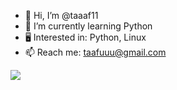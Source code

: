- 👋 Hi, I’m @taaaf11
- 🌱 I’m currently learning Python
- 🖥️ Interested in: Python, Linux
- 📫 Reach me: taafuuu@gmail.com

![](https://komarev.com/ghpvc/?username=tofi1130)
<!---
tofi1130/tofi1130 is a ✨ special ✨ repository because its `README.md` (this file) appears on your GitHub profile.
You can click the Preview link to take a look at your changes.
--->
